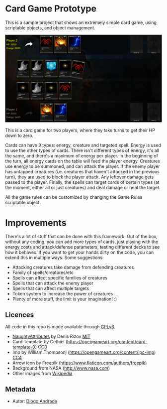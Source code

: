# Card Game Prototype 

This is a sample project that shows an extremely simple card game, using scriptable objects, and object management.

![Image](https://github.com/DiogoDeAndrade/CardGame/raw/master/Screenshots/screen01.png)

This is a card game for two players, where they take turns to get their HP down to zero.

Cards can have 3 types: energy, creature and targeted spell.
Energy is used to use the other types of cards. There isn't different types of energy, it's all the same, and there's a maximum of energy per player. In the beginning of the turn, all energy cards on the table will feed the player energy.
Creatures use energy to be summoned, and can attack the player. If the enemy player has untapped creatures (i.e. creatures that haven't attacked in the previous turn), they are used to block the player attack. Any leftover damage gets passed to the player.
Finally, the spells can target cards of certain types (at the moment, either all or just creatures) and deal damage or heal the target.

All the game rules can be customized by changing the Game Rules scriptable object.

# Improvements

There's a lot of stuff that can be done with this framework. Out of the box, without any coding, you can add more types of cards, just playing with the energy costs and attack/defense parameters, testing different decks to see how it behaves.
If you want to get your hands dirty on the code, you can extend this in multiple ways. Some suggestions:

* Attacking creatures take damage from defending creatures
* Family of spells/creatures/etc
* Spells can affect specific families of creatures
* Spells that can attack the enemy player
* Spells that can affect multiple targets
* Token system to increase the power of creatures
* Plenty of more stuff, the limit is your imagination! :)

## Licences

All code in this repo is made available through [GPLv3].

* [NaughtyAttributes] by Denis Rizov [MIT]
* Card Template by Cethiel (https://opengameart.org/content/card-template-0) [CC0]
* Imp by William.Thompsonj (https://opengameart.org/content/lpc-imp) [CC4]
* Arrow icon by Freepik (https://www.flaticon.com/authors/freepik)
* Background from NASA (http://www.nasa.com)
* Other images from [Wikipedia]

## Metadata

* Autor: [Diogo Andrade]


[GPLv3]:https://www.gnu.org/licenses/gpl-3.0.en.html
[CC BY-NC-SA 4.0]:https://creativecommons.org/licenses/by-nc-sa/4.0/
[CC0]:https://creativecommons.org/publicdomain/zero/1.0/
[CC4]:https://creativecommons.org/licenses/by/4.0/
[MIT]:https://github.com/dbrizov/NaughtyAttributes/blob/master/LICENSE
[Wikipedia]: https://www.wikipedia.org
[NaughtyAttributes]: https://github.com/dbrizov/NaughtyAttributes
[Diogo Andrade]:https://github.com/DiogoDeAndrade
